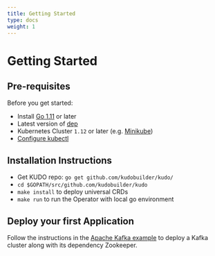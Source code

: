 ```yaml
---
title: Getting Started
type: docs
weight: 1
---
```


# Getting Started

## Pre-requisites

Before you get started:

- Install [Go 1.11](https://golang.org/) or later
- Latest version of [dep](https://golang.github.io/dep/)
- Kubernetes Cluster `1.12` or later (e.g. [Minikube](https://kubernetes.io/docs/tasks/tools/install-minikube/))
- [Configure kubectl](https://kubernetes.io/docs/tasks/tools/install-kubectl/) 

## Installation Instructions

- Get KUDO repo: `go get github.com/kudobuilder/kudo/`
- `cd $GOPATH/src/github.com/kudobuilder/kudo`
- `make install` to deploy universal CRDs
- `make run` to run the Operator with local go environment

## Deploy your first Application

Follow the instructions in the [Apache Kafka example](/docs/examples/apache-kafka/) to deploy a Kafka cluster along with its dependency Zookeeper.